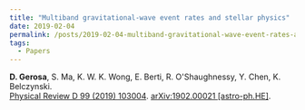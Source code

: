 ```yaml
---
title: "Multiband gravitational-wave event rates and stellar physics"
date: 2019-02-04
permalink: /posts/2019-02-04-multiband-gravitational-wave-event-rates-and-stellar-physics
tags:
  - Papers
---
```






**D. Gerosa**, S. Ma, K. W. K. Wong, E. Berti, R. O'Shaughnessy, Y. Chen, K. Belczynski.\
[Physical Review D 99 (2019) 103004](https://journals.aps.org/prd/abstract/10.1103/PhysRevD.99.103004). [arXiv:1902.00021 [astro-ph.HE]](https://arxiv.org/abs/1902.00021).